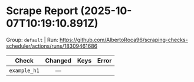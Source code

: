 # Scrape Report (2025-10-07T10:19:10.891Z)

Group: `default`  |  Run: https://github.com/AlbertoRoca96/scraping-checks-scheduler/actions/runs/18309461686

| Check | Changed | Keys | Error |
|---|:---:|:--|:--|
| `example_h1` | — |  |  |
